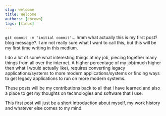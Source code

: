 ```yaml
---
slug: welcome
title: Welcome
authors: [ebrown]
tags: [linux]
---
```


`git commit -m 'initial commit'`... hmm what actually this is my first post? blog message?. I am not really sure what I want to call this, but this will be my first time writing in this medium.
<!-- truncate -->

I do a lot of some what interesting things at my job, piecing together many things from all over the internet. A higher percentage of my job(much higher then what I would actually like), requires converting legacy applications/systems to more modern applications/systems or finding ways to get legacy applications to run on more modern systems.

These posts will be my contributions back to all that I have learned and also a place to get my thoughts on technologies and software that I use.

This first post will just be a short introduction about myself, my work history and whatever else comes to my mind.
